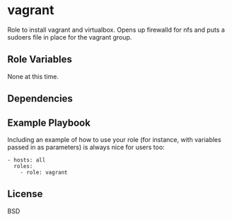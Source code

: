 vagrant
=========

Role to install vagrant and virtualbox. Opens up firewalld for nfs and puts a sudoers file in place for the vagrant group.


Role Variables
--------------

None at this time.

Dependencies
------------


Example Playbook
----------------

Including an example of how to use your role (for instance, with variables passed in as parameters) is always nice for users too:
      
    - hosts: all 
      roles:
        - role: vagrant

License
-------

BSD
